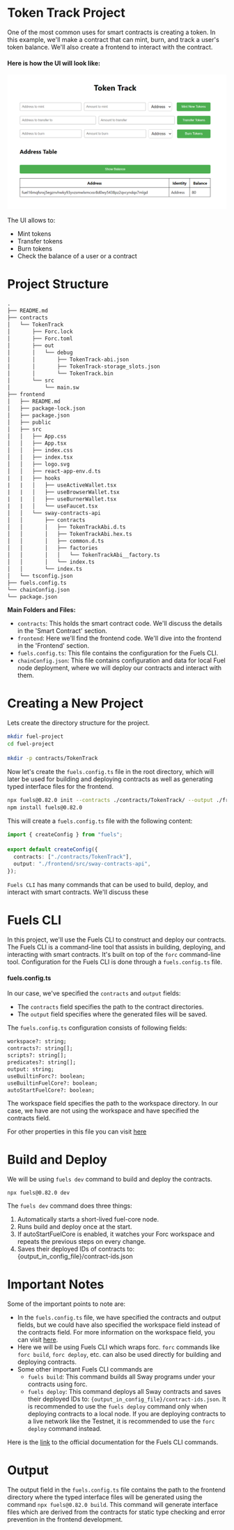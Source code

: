 # Token Track Project

One of the most common uses for smart contracts is creating a token. In this example, we'll make a contract that can
mint, burn, and track a user's token balance. We'll also create a frontend to interact with the contract.

#### Here is how the UI will look like:

![User Interface](https://raw.githubusercontent.com/RobinNagpal/fuel-token-track-docs/main/assets/images/ui.png)

The UI allows to:

- Mint tokens
- Transfer tokens
- Burn tokens
- Check the balance of a user or a contract

# Project Structure

```
.
├── README.md
├── contracts
│   └── TokenTrack
│       ├── Forc.lock
│       ├── Forc.toml
│       ├── out
│       │   └── debug
│       │       ├── TokenTrack-abi.json
│       │       ├── TokenTrack-storage_slots.json
│       │       └── TokenTrack.bin
│       └── src
│           └── main.sw
├── frontend
│   ├── README.md
│   ├── package-lock.json
│   ├── package.json
│   ├── public
│   ├── src
│   │   ├── App.css
│   │   ├── App.tsx
│   │   ├── index.css
│   │   ├── index.tsx
│   │   ├── logo.svg
│   │   ├── react-app-env.d.ts
|   |   ├── hooks
|   |   │   ├── useActiveWallet.tsx
|   |   │   ├── useBrowserWallet.tsx
|   |   │   ├── useBurnerWallet.tsx
|   |   │   └── useFaucet.tsx
│   │   └── sway-contracts-api
│   │       ├── contracts
│   │       │   ├── TokenTrackAbi.d.ts
│   │       │   ├── TokenTrackAbi.hex.ts
│   │       │   ├── common.d.ts
│   │       │   ├── factories
│   │       │   │   └── TokenTrackAbi__factory.ts
│   │       │   └── index.ts
│   │       └── index.ts
│   └── tsconfig.json
├── fuels.config.ts
└── chainConfig.json
└── package.json
```

**Main Folders and Files:**

- `contracts`: This holds the smart contract code. We'll discuss the details in the 'Smart Contract' section.
- `frontend`: Here we'll find the frontend code. We'll dive into the frontend in the 'Frontend' section.
- `fuels.config.ts`: This file contains the configuration for the Fuels CLI.
- `chainConfig.json`: This file contains configuration and data for local Fuel node deployment, where we will deploy our contracts and interact with them.

# Creating a New Project

Lets create the directory structure for the project.

```bash
mkdir fuel-project
cd fuel-project

mkdir -p contracts/TokenTrack

```

Now let's create the `fuels.config.ts` file in the root directory, which will later be used for building and deploying contracts as well as generating typed interface files for the frontend.

```bash
npx fuels@0.82.0 init --contracts ./contracts/TokenTrack/ --output ./frontend/src/sway-contracts-api
npm install fuels@0.82.0
```

This will create a `fuels.config.ts` file with the following content:

```typescript
import { createConfig } from "fuels";

export default createConfig({
  contracts: ["./contracts/TokenTrack"],
  output: "./frontend/src/sway-contracts-api",
});
```

`Fuels CLI` has many commands that can be used to build, deploy, and interact with smart contracts. We'll discuss these

# Fuels CLI

In this project, we'll use the Fuels CLI to construct and deploy our contracts. The Fuels CLI is a command-line tool
that assists in building, deploying, and interacting with smart contracts. It's built on top of the `forc` command-line
tool. Configuration for the Fuels CLI is done through a `fuels.config.ts` file.

#### fuels.config.ts

In our case, we've specified the `contracts` and `output` fields:

- The `contracts` field specifies the path to the contract directories.
- The `output` field specifies where the generated files will be saved.

The `fuels.config.ts` configuration consists of following fields:

```
workspace?: string;
contracts?: string[];
scripts?: string[];
predicates?: string[];
output: string;
useBuiltinForc?: boolean;
useBuiltinFuelCore?: boolean;
autoStartFuelCore?: boolean;
```

The workspace field specifies the path to the workspace directory. In our case, we have are not using the workspace
and have specified the contracts field.

For other properties in this file you can visit [here](https://docs.fuel.network/docs/nightly/fuels-ts/fuels-cli/config-file/)

# Build and Deploy

We will be using `fuels dev` command to build and deploy the contracts.

```
npx fuels@0.82.0 dev
```

The `fuels dev` command does three things:

1. Automatically starts a short-lived fuel-core node.
2. Runs build and deploy once at the start.
3. If autoStartFuelCore is enabled, it watches your Forc workspace and repeats the previous steps on every change.
4. Saves their deployed IDs of contracts to: {output_in_config_file}/contract-ids.json

# Important Notes

Some of the important points to note are:

- In the `fuels.config.ts` file, we have specified the contracts and output fields, but we could have also specified the workspace field instead of the contracts field.
  For more information on the workspace field, you can visit [here](https://docs.fuel.network/docs/forc/workspaces/#workspaces).
- Here we will be using Fuels CLI which wraps forc. `forc` commands like `forc build`, `forc deploy`, etc. can also be used directly for building and deploying contracts.
- Some other important Fuels CLI commands are
  - `fuels build`: This command builds all Sway programs under your contracts using forc.
  - `fuels deploy`: This command deploys all Sway contracts and saves their deployed IDs to: `{output_in_config_file}/contract-ids.json`. It is recommended to use the `fuels deploy` command only when deploying contracts to a local node. If you are deploying contracts to a live network like the Testnet, it is recommended to use the `forc deploy` command instead.

Here is the [link](https://docs.fuel.network/docs/nightly/fuels-ts/fuels-cli/commands/) to the official documentation for the Fuels CLI commands.

# Output

The output field in the `fuels.config.ts` file contains the path to the frontend directory where the typed interface files will be generated using the command `npx fuels@0.82.0 build`. This command will generate interface files which are derived from the contracts for static type checking and error prevention in the frontend development.
